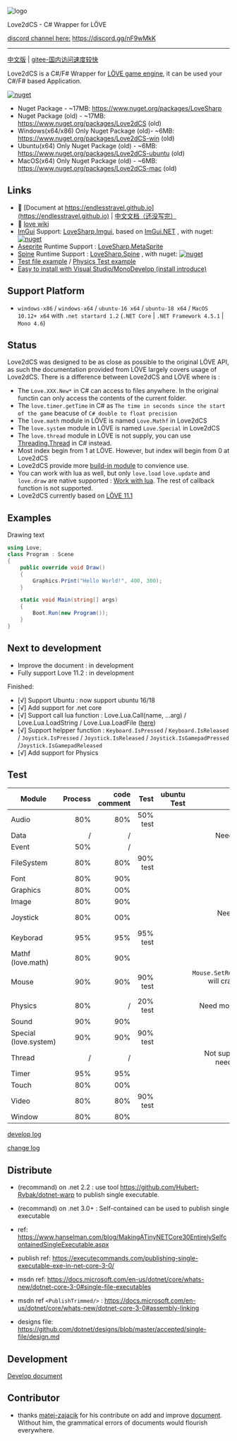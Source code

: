 
![logo](https://github.com/endlesstravel/Love2dCS/raw/master/img/logo.png "logo")

Love2dCS - C# Wrapper for LÖVE

[discord channel here:](https://discord.gg/nF9wMkK) https://discord.gg/nF9wMkK

---
[中文版](README-zh.md) | [gitee-国内访问速度较快](https://gitee.com/endlesstravel/love2dCS)

Love2dCS is a C#/F# Wrapper for [LÖVE game engine](https://love2d.org/), it can be used your C#/F# based Application.

<a href="https://www.nuget.org/packages/LoveSharp"> <img src="https://img.shields.io/badge/nuget-LoveSharp%2011.0.51-blue" alt="nuget"></a>
* Nuget Package - ~17MB: https://www.nuget.org/packages/LoveSharp 
* Nuget Package (old) - ~17MB: https://www.nuget.org/packages/Love2dCS                                (old)
* Windows(x64/x86) Only Nuget Package  (old)- ~6MB: https://www.nuget.org/packages/Love2dCS-win       (old)
* Ubuntu(x64) Only Nuget Package (old) - ~6MB: https://www.nuget.org/packages/Love2dCS-ubuntu         (old)
* MacOS(x64) Only Nuget Package (old) - ~6MB: https://www.nuget.org/packages/Love2dCS-mac             (old)

Links
---
* 📃 [Document at https://endlesstravel.github.io](https://endlesstravel.github.io) | [中文文档（还没写完）](https://endlesstravel.gitee.io/lovesharpdocument/)
* 📕 [love wiki](https://love2d.org/wiki/love)
* [ImGui](https://github.com/ocornut/imgui) Support: [LoveSharp.Imgui](https://github.com/endlesstravel/LoveSharp.Imgui), based on [ImGui.NET](https://github.com/mellinoe/ImGui.NET) , with nuget:
    <a href="https://www.nuget.org/packages/LoveSharp.Imgui"><img src="https://img.shields.io/badge/nuget-LoveSharp.Imgui-blue" alt="nuget"></a>
* [Aseprite](https://www.aseprite.org/) Runtime Support : [LoveSharp.MetaSprite](https://github.com/endlesstravel/LoveSharp.MetaSprite)
* [Spine](http://esotericsoftware.com/) Runtime Support : [LoveSharp.Spine](https://github.com/endlesstravel/LoveSharp.Spine) , with nuget:
    <a href="https://www.nuget.org/packages/LoveSharp.Spine"> <img src="https://img.shields.io/badge/nuget-LoveSharp.Spine-blue" alt="nuget"></a>
* [Test file example](csharp_src/Program.cs) / [Physics Test example](csharp_test/README.md)
* [Easy to install with Visual Studio/MonoDevelop (install introduce)](https://endlesstravel.github.io/#/tutorial/01.install)


Support Platform
---
* `windows-x86` / `windows-x64` / `ubuntu-16 x64` / `ubuntu-18 x64` / `MacOS 10.12+ x64` with `.net startard 1.2` (`.NET Core` | `.NET Framework 4.5.1`  | `Mono 4.6`)

Status
---
Love2dCS was designed to be as close as possible to the original LÖVE API, as such the documentation provided from LÖVE largely covers usage of Love2dCS. There is a difference between Love2dCS and LÖVE where is :

* The `Love.XXX.New*` in C# can access to files anywhere. In the original functin can only access the contents of the current folder.
* The `love.timer.getTime` in C# as `The time in seconds since the start of the game` beacuse of `C# double to float precision`
* The `love.math` module in LÖVE is named `Love.Mathf` in Love2dCS
* The `love.system` module in LÖVE is named `Love.Special` in Love2dCS
* The `love.thread` module in LÖVE is not supply, you can use [Threading.Thread](https://docs.microsoft.com/en-us/dotnet/api/system.threading.thread) in C# instead.
* Most index begin from 1 at LÖVE. However, but index will begin from 0 at Love2dCS
* Love2dCS provide more [build-in module](https://endlesstravel.github.io/#/module/build-in-module-index) to convience use.
* You can work with lua as well, but only `love.load` `love.update` and `love.draw` are native supported : [Work with lua](https://endlesstravel.github.io/#/tutorial/05.use-lua). The rest of callback function is not supported.
* Love2dCS currently based on [LÖVE 11.1](https://love2d.org/wiki/11.1)

Examples
---

Drawing text
``` C#
using Love;
class Program : Scene
{
    public override void Draw()
    {
        Graphics.Print("Hello World!", 400, 300);
    }

    static void Main(string[] args)
    {
        Boot.Run(new Program());
    }
}
```

Next to development
---
 - Improve the document : in development
 - Fully support Love 11.2 : in development

 Finished:
 - [√] Support Ubuntu : now support ubuntu 16/18
 - [√] Add support for .net core
 - [√] Support call lua function : Love.Lua.Call(name, ...arg) / Love.Lua.LoadString / Love.Lua.LoadFile ([here](https://endlesstravel.github.io/#/tutorial/05.use-lua))
 - [√] Support helpper function : `Keyboard.IsPressed` / `Keyboard.IsReleased` / `Joystick.IsPressed` / `Joystick.IsReleased` / `Joystick.IsGamepadPressed`  /`Joystick.IsGamepadReleased`
 - [√] Add support for Physics

Test
---
| Module                | Process | code comment   |     Test      |   ubuntu Test    | Remark         |
| ----------------------|--------:|---------------:|--------------:|----------------:| --------------:|
| Audio                 | 80%     |      80%       |  50% test     |                 |                |
| Data                  |   /     |        /       |               |                 | Need to binding               |
| Event                 | 50%     |        /       |               |                 |                |
| FileSystem            | 80%     |      80%       |  90% test     |                 | [detail](Module-devlop-log.md#filesystem)           |
| Font                  | 80%     |      90%       |               |                 |                |
| Graphics              | 80%     |      00%       |               |                 |                |
| Image                 | 80%     |      90%       |               |                 |                |
| Joystick              | 80%     |      00%       |               |                 | Need add code comment               |
| Keyborad              | 95%     |      95%       |   95% test    |                 | [detail](Module-devlop-log.md#keyboard)               |
| Mathf (love.math)     | 80%     |      90%       |               |                 |                |
| Mouse                 | 90%     |      90%       |   90% test    |                 | `Mouse.SetRelativeMode` will crash, need to repair               |
| Physics               | 80%     |        /       |   20% test    |                 | Need more [test case](csharp_test/README.md)     |
| Sound                 | 90%     |      90%       |               |                 |                |
| Special (love.system) | 90%     |      90%       |   90% test    |                 |                |
| Thread                |   /     |        /       |               |                 | Not supported / No need to support   |
| Timer                 | 95%     |      95%       |               |                 |                |
| Touch                 | 80%     |      00%       |               |                 |                |
| Video                 | 80%     |      80%       |   90% test    |                 |                |
| Window                | 80%     |      80%       |               |                 |                |

[develop log](Module-devlop-log.md)

[change log](changelog.txt)

Distribute
---
* (recommand) on .net 2.2  : use tool https://github.com/Hubert-Rybak/dotnet-warp to publish single executable.
* (recommand) on .net 3.0+ : Self-contained can be used to publish single executable

* ref: https://www.hanselman.com/blog/MakingATinyNETCore30EntirelySelfcontainedSingleExecutable.aspx
* publish ref: https://executecommands.com/publishing-single-executable-exe-in-net-core-3-0/
* msdn ref: https://docs.microsoft.com/en-us/dotnet/core/whats-new/dotnet-core-3-0#single-file-executables
* msdn ref `<PublishTrimmed/>` : https://docs.microsoft.com/en-us/dotnet/core/whats-new/dotnet-core-3-0#assembly-linking
* designs file: https://github.com/dotnet/designs/blob/master/accepted/single-file/design.md

Development
---
[Develop document](develop.md)

Contributor
---
* thanks [matej-zajacik](https://github.com/matej-zajacik) for his contribute on add and improve [document](https://github.com/endlesstravel/endlesstravel.github.io). Without him, the grammatical errors of documents would flourish everywhere.